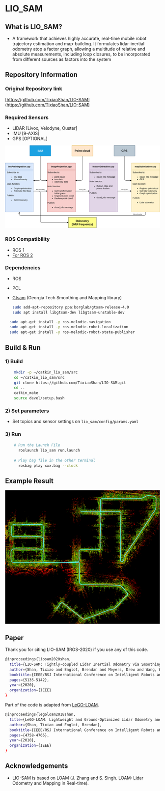 # LIO_SAM

## What is LIO_SAM?

- A framework that achieves highly accurate, real-time mobile robot trajectory estimation and map-building. It formulates lidar-inertial odometry atop a factor graph, allowing a multitude of relative and absolute measurements, including loop closures, to be incorporated from different sources as factors into the system


## Repository Information

### Original Repository link

[https://github.com/TixiaoShan/LIO-SAM](https://github.com/TixiaoShan/LIO-SAM)

### Required Sensors

- LIDAR [Livox, Velodyne, Ouster]
- IMU [9-AXIS]
- GPS [OPTIONAL]

<p><img src="images/system.png" alt="drawing" width="712"/></p>

### ROS Compatibility

- ROS 1
- [For ROS 2](https://github.com/TixiaoShan/LIO-SAM/tree/ros2)

### Dependencies

- ROS
- PCL
- [Gtsam](https://gtsam.org/get_started/) (Georgia Tech Smoothing and Mapping library)

  ```bash
  sudo add-apt-repository ppa:borglab/gtsam-release-4.0
  sudo apt install libgtsam-dev libgtsam-unstable-dev
  ```

```bash
  sudo apt-get install -y ros-melodic-navigation
  sudo apt-get install -y ros-melodic-robot-localization
  sudo apt-get install -y ros-melodic-robot-state-publisher
```

## Build & Run

### 1) Build

```bash
    mkdir -p ~/catkin_lio_sam/src
    cd ~/catkin_lio_sam/src
    git clone https://github.com/TixiaoShan/LIO-SAM.git
    cd ..
    catkin_make
    source devel/setup.bash
```

### 2) Set parameters

- Set topics and sensor settings on `lio_sam/config/params.yaml`

### 3) Run

```bash
    # Run the Launch File
      roslaunch lio_sam run.launch

    # Play bag file in the other terminal
      rosbag play xxx.bag --clock
```

## Example Result

<p><img src="images/pcd-map.png" alt="drawing" width="712"/></p>

## Paper

Thank you for citing LIO-SAM (IROS-2020) if you use any of this code.

```bash
@inproceedings{liosam2020shan,
  title={LIO-SAM: Tightly-coupled Lidar Inertial Odometry via Smoothing and Mapping},
  author={Shan, Tixiao and Englot, Brendan and Meyers, Drew and Wang, Wei and Ratti, Carlo and Rus Daniela},
  booktitle={IEEE/RSJ International Conference on Intelligent Robots and Systems (IROS)},
  pages={5135-5142},
  year={2020},
  organization={IEEE}
}
```

Part of the code is adapted from [LeGO-LOAM](https://github.com/RobustFieldAutonomyLab/LeGO-LOAM).

```bash
@inproceedings{legoloam2018shan,
  title={LeGO-LOAM: Lightweight and Ground-Optimized Lidar Odometry and Mapping on Variable Terrain},
  author={Shan, Tixiao and Englot, Brendan},
  booktitle={IEEE/RSJ International Conference on Intelligent Robots and Systems (IROS)},
  pages={4758-4765},
  year={2018},
  organization={IEEE}
}
```

## Acknowledgements

- LIO-SAM is based on LOAM (J. Zhang and S. Singh. LOAM: Lidar Odometry and Mapping in Real-time).
